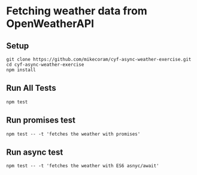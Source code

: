 # Fetching weather data from OpenWeatherAPI

## Setup

```
git clone https://github.com/mikecoram/cyf-async-weather-exercise.git
cd cyf-async-weather-exercise
npm install
```

## Run All Tests

```
npm test
```

## Run promises test 

```
npm test -- -t 'fetches the weather with promises'
```

## Run async test

```
npm test -- -t 'fetches the weather with ES6 asnyc/await'
```
